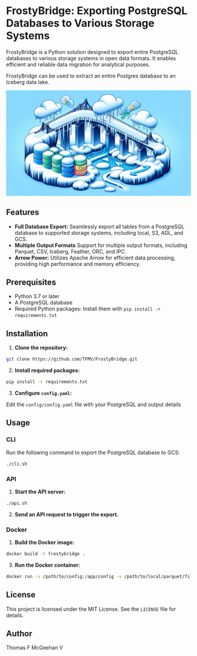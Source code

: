 # FrostyBridge: Exporting PostgreSQL Databases to Various Storage Systems

FrostyBridge is a Python solution designed to export entire PostgreSQL databases to various storage systems in open data formats. It enables efficient and reliable data migration for analytical purposes.

FrostyBridge can be used to extract an entire Postgres database to an Iceberg data lake.

![FrostyBridge](assets/fb.webp)

## Features

* **Full Database Export:** Seamlessly export all tables from a PostgreSQL database to supported storage systems, including local, S3, ADL, and GCS.
* **Multiple Output Formats** Support for multiple output formats, including Parquet, CSV, Iceberg, Feather, ORC, and IPC.
* **Arrow Power:** Utilizes Apache Arrow for efficient data processing, providing high performance and memory efficiency.

## Prerequisites

* Python 3.7 or later
* A PostgreSQL database
* Required Python packages: Install them with `pip install -r requirements.txt`

## Installation

1. **Clone the repository:**

```bash
git clone https://github.com/TFMV/FrostyBridge.git
```

2. **Install required packages:**

```bash
pip install -r requirements.txt
```

3. **Configure `config.yaml`:**

Edit the `config/config.yaml` file with your PostgreSQL and output details

## Usage

### CLI

Run the following command to export the PostgreSQL database to GCS:

```bash
./cli.sh
```

### API

1. **Start the API server:**

```bash
./api.sh
```

2. **Send an API request to trigger the export.**

### Docker

1. **Build the Docker image:**

```bash
docker build -t frostybridge .
```

3. **Run the Docker container:**

```bash
docker run -v /path/to/config:/app/config -v /path/to/local/parquet/files:/app/parquet-files frostybridge
```

## License

This project is licensed under the MIT License. See the `LICENSE` file for details.

## Author

Thomas F McGeehan V
